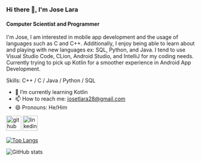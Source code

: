 ### Hi there 👋, I'm Jose Lara
#### Computer Scientist and Programmer
I'm Jose, I am interested in mobile app development and the usage of languages such as C and C++. Additionally, I enjoy being able to learn about and playing with new languages ex: SQL, Python, and Java. I tend to use Visual Studio Code, CLion, Android Studio, and IntelliJ for my coding needs. Currently trying to pick up Kotlin for a smoother experience in Android App Development.

Skills: C++ / C / Java / Python / SQL

- 🌱 I’m currently learning Kotlin  
- 📫 How to reach me: josetlara28@gmail.com 
- 😄 Pronouns: He/Him 


[<img src='https://cdn.jsdelivr.net/npm/simple-icons@3.0.1/icons/github.svg' alt='github' height='40'>](https://github.com/Jlara38)  [<img src='https://cdn.jsdelivr.net/npm/simple-icons@3.0.1/icons/linkedin.svg' alt='linkedin' height='40'>](https://www.linkedin.com/in/jose-lara-6856411b0/)  

[![Top Langs](https://github-readme-stats.vercel.app/api/top-langs/?username=Jlara38)](https://github.com/anuraghazra/github-readme-stats)

![GitHub stats](https://github-readme-stats.vercel.app/api?username=Jlara38&show_icons=true)  

